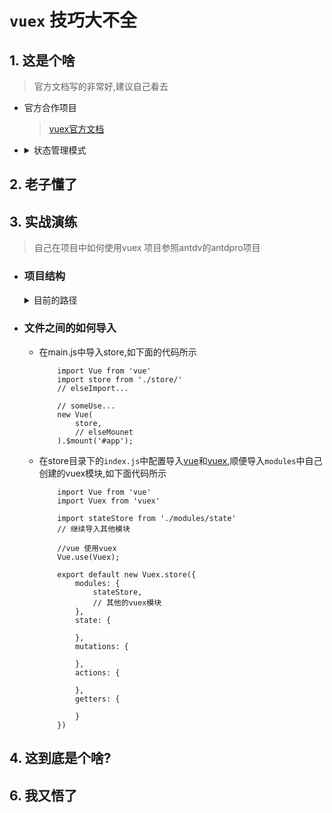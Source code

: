 # `vuex` 技巧大不全
## 1. 这是个啥
> 官方文档写的非常好,建议自己看去
+ 官方合作项目
  > [vuex官方文档](https://vuex.vuejs.org/zh)
+ <details>
    <summary> 状态管理模式 </summary>
    
    在一个专门的地方来存储数据,类似于仓库的存在,也可以视作一个快递中转站.统一管理数据,好知道一些数据到了什么地方,你的包裹到了什么地方
  </details>
## 2. 老子懂了

## 3. 实战演练
> 自己在项目中如何使用vuex 项目参照antdv的antdpro项目
+ ### 项目结构 
  <details>
    <summary>目前的路径</summary>
    
    > 带后缀的是文件,没带后缀就是文件夹
    - `src`
      -  `store`
         -  <font color=#008000>index.js</font>
         -  `modules`
            -  state.js
   </details>     
+ ### 文件之间的如何导入
  + 在main.js中导入store,如下面的代码所示
    ```
        import Vue from 'vue'
        import store from './store/'
        // elseImport...

        // someUse...
        new Vue(
            store,
            // elseMounet
        ).$mount('#app');
    ```
  + 在store目录下的`index.js`中配置导入[vue](https://cn.vuejs.org/index.html)和[vuex](https://vuex.vuejs.org/zh),顺便导入`modules`中自己创建的vuex模块,如下面代码所示
    ```
        import Vue from 'vue'
        import Vuex from 'vuex'

        import stateStore from './modules/state'
        // 继续导入其他模块

        //vue 使用vuex
        Vue.use(Vuex);

        export default new Vuex.store({
            modules: {
                stateStore,
                // 其他的vuex模块
            },
            state: {

            },
            mutations: {

            },
            actions: {

            },
            getters: {

            }
        })
    ```
  
## 4. 这到底是个啥?
## 6. 我又悟了